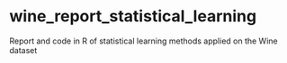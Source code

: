 # wine_report_statistical_learning
Report and code in R of statistical learning methods applied on the Wine dataset

 
